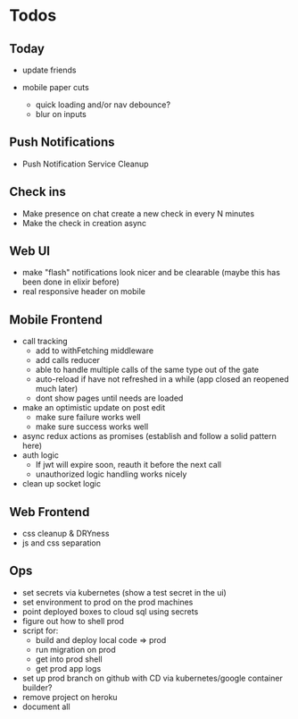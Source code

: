 # Todos

## Today
- update friends

- mobile paper cuts
  - quick loading and/or nav debounce?
  - blur on inputs

## Push Notifications
- Push Notification Service Cleanup

## Check ins
- Make presence on chat create a new check in
  every N minutes
- Make the check in creation async

## Web UI
- make "flash" notifications look nicer
  and be clearable (maybe this has been
  done in elixir before)
- real responsive header on mobile

## Mobile Frontend
  - call tracking
    - add to withFetching middleware
    - add calls reducer
    - able to handle multiple calls of the same type
      out of the gate
    - auto-reload if have not refreshed in a while
      (app closed an reopened much later)
    - dont show pages until needs are loaded
  - make an optimistic update on post edit
    - make sure failure works well
    - make sure success works well
  - async redux actions as promises (establish and
    follow a solid pattern here)
  - auth logic
    - If jwt will expire soon, reauth it before the next call
    - unauthorized logic handling works nicely
  - clean up socket logic

## Web Frontend
  - css cleanup & DRYness
  - js and css separation

## Ops
- set secrets via kubernetes (show a test secret in the ui)
- set environment to prod on the prod machines
- point deployed boxes to cloud sql using secrets
- figure out how to shell prod
- script for:
  - build and deploy local code => prod
  - run migration on prod
  - get into prod shell
  - get prod app logs
- set up prod branch on github with CD via
  kubernetes/google container builder?
- remove project on heroku
- document all
